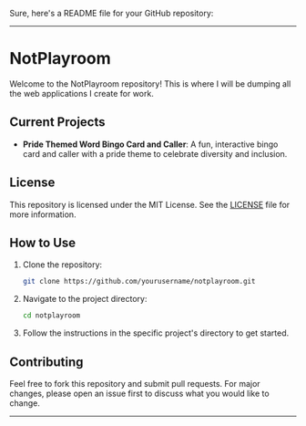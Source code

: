 Sure, here's a README file for your GitHub repository:

---

# NotPlayroom

Welcome to the NotPlayroom repository! This is where I will be dumping all the web applications I create for work. 

## Current Projects

- **Pride Themed Word Bingo Card and Caller**: A fun, interactive bingo card and caller with a pride theme to celebrate diversity and inclusion.

## License

This repository is licensed under the MIT License. See the [LICENSE](LICENSE) file for more information.

## How to Use

1. Clone the repository:
    ```bash
    git clone https://github.com/yourusername/notplayroom.git
    ```
2. Navigate to the project directory:
    ```bash
    cd notplayroom
    ```
3. Follow the instructions in the specific project's directory to get started.

## Contributing

Feel free to fork this repository and submit pull requests. For major changes, please open an issue first to discuss what you would like to change.

---

